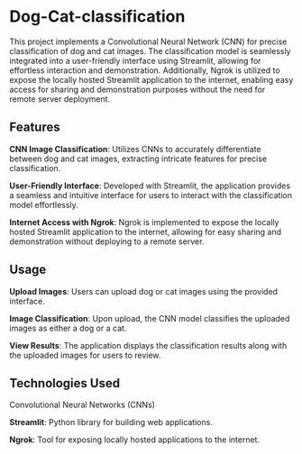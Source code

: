 # Dog-Cat-classification

This project implements a Convolutional Neural Network (CNN) for precise classification of dog and cat images. The classification model is seamlessly integrated into a user-friendly interface using Streamlit, allowing for effortless interaction and demonstration. Additionally, Ngrok is utilized to expose the locally hosted Streamlit application to the internet, enabling easy access for sharing and demonstration purposes without the need for remote server deployment.

## Features
**CNN Image Classification**: Utilizes CNNs to accurately differentiate between dog and cat images, extracting intricate features for precise classification.

**User-Friendly Interface**: Developed with Streamlit, the application provides a seamless and intuitive interface for users to interact with the classification model effortlessly.

**Internet Access with Ngrok**: Ngrok is implemented to expose the locally hosted Streamlit application to the internet, allowing for easy sharing and demonstration without deploying to a remote server.

## Usage
**Upload Images**: Users can upload dog or cat images using the provided interface.

**Image Classification**: Upon upload, the CNN model classifies the uploaded images as either a dog or a cat.

**View Results**: The application displays the classification results along with the uploaded images for users to review.

## Technologies Used
Convolutional Neural Networks (CNNs)

**Streamlit**: Python library for building web applications.

**Ngrok**: Tool for exposing locally hosted applications to the internet.
